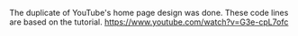 The duplicate of YouTube's home page design was done.
These code lines are based on the tutorial.
https://www.youtube.com/watch?v=G3e-cpL7ofc
